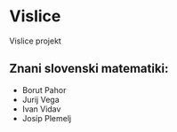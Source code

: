 # Vislice
Vislice projekt

## Znani slovenski matematiki:
- Borut Pahor
- Jurij Vega
- Ivan Vidav
- Josip Plemelj
